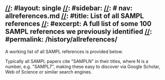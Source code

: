 [//]: #---
[//]: #layout: single
[//]: #sidebar:
[//]: #  nav: allreferences.md
[//]: #title: List of all SAMPL references
[//]: #excerpt: A full list of some 100 SAMPL references we previously identified
[//]: #permalink: /history/allreferences/
---

A working list of all SAMPL references is provided below. 

Typically all SAMPL papers cite "SAMPLN" in their titles, where N is a number, e.g. "SAMPL7", making these easy to discover via Google Scholar, Web of Science or similar search engines.
